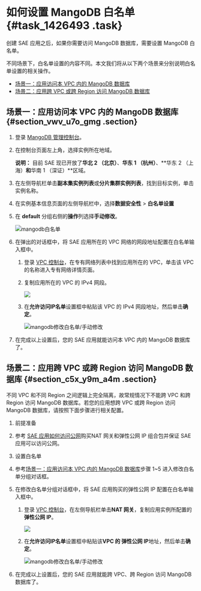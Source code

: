 # 如何设置 MangoDB 白名单 {#task_1426493 .task}

创建 SAE 应用之后，如果你需要访问 MangoDB 数据库，需要设置 MangoDB 白名单。

不同场景下，白名单设置的内容不同。本文我们将从以下两个场景来分别说明白名单设置的相关操作。

-   [场景一：应用访问本 VPC 内的 MangoDB 数据库](#section_vwv_u7o_gmg)
-   [场景二：应用跨 VPC 或跨 Region 访问 MangoDB 数据库](#section_c5x_y9m_a4m)

## 场景一：应用访问本 VPC 内的 MangoDB 数据库 {#section_vwv_u7o_gmg .section}

1.  登录 [MangoDB 管理控制台](https://mongodb.console.aliyun.com/)。
2.  在控制台页面左上角，选择实例所在地域。 

    **说明：** 目前 SAE 现已开放了**华北 2 （北京）**、**华东 1 （杭州）**、**华东 2 （上海）**和**华南 1 （深证）**区域。

3.  在左侧导航栏单击**副本集实例列表**或**分片集群实例列表**，找到目标实例，单击实例名称。
4.  在实例基本信息页面的左侧导航栏中，选择**数据安全性** \> **白名单设置**
5.  在 **default** 分组右侧的**操作**列选择**手动修改**。 

    ![mangodb白名单](http://static-aliyun-doc.oss-cn-hangzhou.aliyuncs.com/assets/img/1067698/156740356353799_zh-CN.png)

6.  在弹出的对话框中，将 SAE 应用所在的 VPC 网络的网段地址配置在白名单输入框中。 
    1.  登录 [VPC 控制台](https://vpc.console.aliyun.com/)，在专有网络列表中找到应用所在的 VPC，单击该 VPC 的名称进入专有网络详情页面。
    2.  复制应用所在的 VPC 的 IPv4 网段。 

        ![](http://static-aliyun-doc.oss-cn-hangzhou.aliyuncs.com/assets/img/1067696/156740356353768_zh-CN.png)

    3.  在**允许访问IP名单**设置框中粘贴该 VPC 的 IPv4 网段地址，然后单击**确定**。 

        ![mangodb修改白名单/手动修改](http://static-aliyun-doc.oss-cn-hangzhou.aliyuncs.com/assets/img/1067698/156740356353801_zh-CN.png)

7.  在完成以上设置后，您的 SAE 应用就能访问本 VPC 内的 MangoDB 数据库了。

## 场景二：应用跨 VPC 或跨 Region 访问 MangoDB 数据库 {#section_c5x_y9m_a4m .section}

不同 VPC 和不同 Region 之间逻辑上完全隔离，故常规情况下不能跨 VPC 和跨 Region 访问 MangoDB 数据库。若您的应用想跨 VPC 或跨 Region 访问 MangoDB 数据库，请按照下面步骤进行相关配置。

1.  前提准备
2.  参考 [SAE 应用如何访问公网](https://help.aliyun.com/document_detail/100317.html)购买NAT 网关和弹性公网 IP 组合包并保证 SAE 应用可以访问公网。

1.  设置白名单
2.  参考[场景一：应用访问本 VPC 内的 MangoDB 数据库](#section_vwv_u7o_gmg)步骤 1~5 进入修改白名单分组对话框。
3.  在修改白名单分组对话框中，将 SAE 应用购买的弹性公网 IP 配置在白名单输入框中。 
    1.  登录 [VPC 控制台](https://vpc.console.aliyun.com/)，在左侧导航栏单击**NAT 网关**，复制应用实例所配置的**弹性公网 IP**。 

        ![](https://aliware-images.oss-cn-hangzhou.aliyuncs.com/edas/EDAS-Serverless/serverless-nat-gateway-ip.png)

    2.  在**允许访问IP名单**设置框中粘贴该**VPC 的 弹性公网 IP**地址，然后单击**确定**。 

        ![mangodb修改白名单/手动修改](http://static-aliyun-doc.oss-cn-hangzhou.aliyuncs.com/assets/img/1067698/156740356353801_zh-CN.png)

4.  在完成以上设置后，您的 SAE 应用就能跨 VPC、跨 Region 访问 MangoDB 数据库了。


